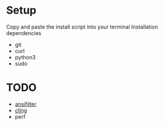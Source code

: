 # Setup
Copy and paste the install script into your terminal
Installation dependencies
- git
- curl
- python3
- sudo

# TODO
- [ansifilter](http://www.andre-simon.de/doku/ansifilter/en/ansifilter.php)
- [cling](https://root.cern/cling/)
- perf
